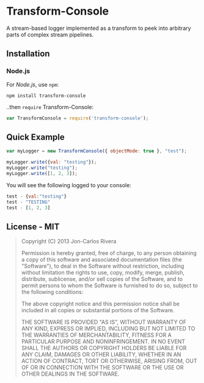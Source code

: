 # Transform-Console

A stream-based logger implemented as a transform to peek into arbitrary parts of complex stream pipelines.

## Installation

### Node.js

For *Node.js*, use `npm`:

````console
npm install transform-console
````

..then `require` Transform-Console:

````javascript
var TransformConsole = require('transform-console');
````

## Quick Example

````javascript
var myLogger = new TransformConsole({ objectMode: true }, "test");

myLogger.write({val: "testing"});
myLogger.write("testing");
myLogger.write([1, 2, 3]);
````

You will see the following logged to your console:

````javascript
test - {val:"testing"}
test - "TESTING"
test - [1, 2, 3]
````

## License - MIT

> Copyright (C) 2013 Jon-Carlos Rivera
> 
> Permission is hereby granted, free of charge, to any person obtaining a copy of this software and associated documentation files (the "Software"), to deal in the Software without restriction, including without limitation the rights to use, copy, modify, merge, publish, distribute, sublicense, and/or sell copies of the Software, and to permit persons to whom the Software is furnished to do so, subject to the following conditions:
>
> The above copyright notice and this permission notice shall be included in all copies or substantial portions of the Software.
>
> THE SOFTWARE IS PROVIDED "AS IS", WITHOUT WARRANTY OF ANY KIND, EXPRESS OR IMPLIED, INCLUDING BUT NOT LIMITED TO THE WARRANTIES OF MERCHANTABILITY, FITNESS FOR A PARTICULAR PURPOSE AND NONINFRINGEMENT. IN NO EVENT SHALL THE AUTHORS OR COPYRIGHT HOLDERS BE LIABLE FOR ANY CLAIM, DAMAGES OR OTHER LIABILITY, WHETHER IN AN ACTION OF CONTRACT, TORT OR OTHERWISE, ARISING FROM, OUT OF OR IN CONNECTION WITH THE SOFTWARE OR THE USE OR OTHER DEALINGS IN THE SOFTWARE.
